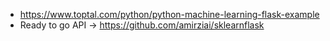 * https://www.toptal.com/python/python-machine-learning-flask-example
* Ready to go API -> https://github.com/amirziai/sklearnflask